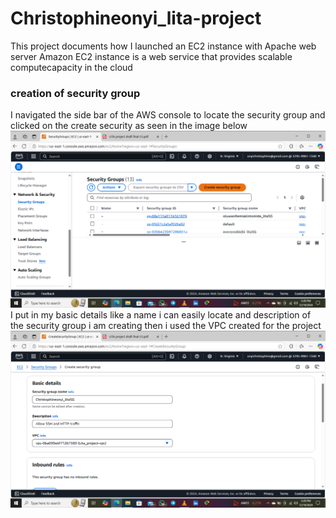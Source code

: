# Christophineonyi_lita-project
This project documents how I launched an EC2 instance with Apache web server
Amazon EC2 instance is a web service that provides scalable computecapacity in the cloud
### creation of security group
I navigated the side bar of the AWS console to locate the security group and clicked on the create security as seen in the image below
![security bar](/CreatingSG_1.png)
I put in my basic details like a name i can easily locate and description of the security group i am creating then i used the VPC created for the project 
![basic details](/CreatingSG_2.png)

